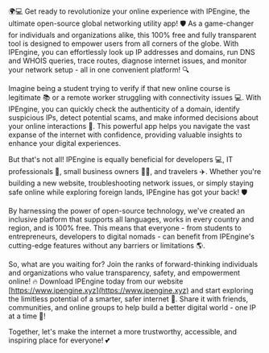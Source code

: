 🌍💻 Get ready to revolutionize your online experience with IPEngine, the ultimate open-source global networking utility app! 🛡️ As a game-changer for individuals and organizations alike, this 100% free and fully transparent tool is designed to empower users from all corners of the globe. With IPEngine, you can effortlessly look up IP addresses and domains, run DNS and WHOIS queries, trace routes, diagnose internet issues, and monitor your network setup - all in one convenient platform! 🔍

Imagine being a student trying to verify if that new online course is legitimate 📚 or a remote worker struggling with connectivity issues 💻. With IPEngine, you can quickly check the authenticity of a domain, identify suspicious IPs, detect potential scams, and make informed decisions about your online interactions 🚀. This powerful app helps you navigate the vast expanse of the internet with confidence, providing valuable insights to enhance your digital experiences.

But that's not all! IPEngine is equally beneficial for developers 💻, IT professionals 🔧, small business owners 👩‍💼, and travelers ✈️. Whether you're building a new website, troubleshooting network issues, or simply staying safe online while exploring foreign lands, IPEngine has got your back! 🛡️

By harnessing the power of open-source technology, we've created an inclusive platform that supports all languages, works in every country and region, and is 100% free. This means that everyone - from students to entrepreneurs, developers to digital nomads - can benefit from IPEngine's cutting-edge features without any barriers or limitations 🌎.

So, what are you waiting for? Join the ranks of forward-thinking individuals and organizations who value transparency, safety, and empowerment online! 🔥 Download IPEngine today from our website [https://www.ipengine.xyz](https://www.ipengine.xyz) and start exploring the limitless potential of a smarter, safer internet 🌟. Share it with friends, communities, and online groups to help build a better digital world - one IP at a time 💪!

Together, let's make the internet a more trustworthy, accessible, and inspiring place for everyone! 💕